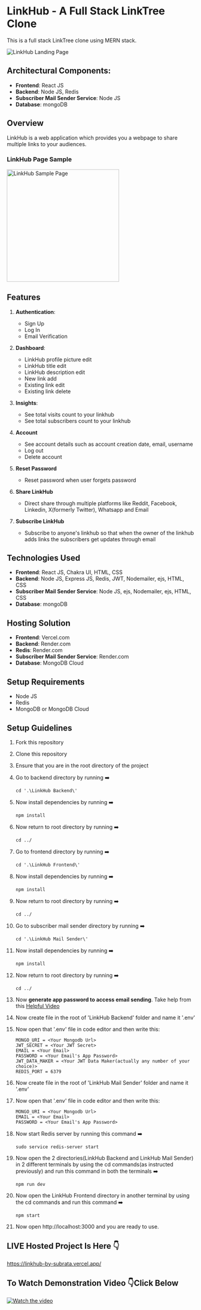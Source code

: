 # LinkHub - A Full Stack LinkTree Clone

This is a full stack LinkTree clone using MERN stack.

![LinkHub Landing Page](./readmeMedia/LinkHub%20Landing%20Page.png)

## Architectural Components:

- **Frontend**: React JS
- **Backend**: Node JS, Redis
- **Subscriber Mail Sender Service**: Node JS
- **Database**: mongoDB

## Overview

LinkHub is a web application which provides you a webpage to share multiple links to your audiences.

### LinkHub Page Sample

<img src="./readmeMedia/pageDemo.jpg" alt="LinkHub Sample Page" width="300">


## Features

1. **Authentication**:

   - Sign Up
   - Log In
   - Email Verification

2. **Dashboard**:

   - LinkHub profile picture edit
   - LinkHub title edit
   - LinkHub description edit
   - New link add
   - Existing link edit
   - Existing link delete

3. **Insights**:
   - See total visits count to your linkhub
   - See total subscribers count to your linkhub

4. **Account**
   - See account details such as account creation date, email, username
   - Log out
   - Delete account

5. **Reset Password**
   - Reset password when user forgets password
  
6. **Share LinkHub**
   - Direct share through multiple platforms like Reddit, Facebook, Linkedin, X(formerly Twitter), Whatsapp and Email

7. **Subscribe LinkHub**
   - Subscribe to anyone's linkhub so that when the owner of the linkhub adds links the subscribers get updates through email

## Technologies Used

- **Frontend**: React JS, Chakra UI, HTML, CSS
- **Backend**: Node JS, Express JS, Redis, JWT, Nodemailer, ejs, HTML, CSS
- **Subscriber Mail Sender Service**: Node JS, ejs, Nodemailer, ejs, HTML, CSS
- **Database**: mongoDB

## Hosting Solution
- **Frontend**: Vercel.com
- **Backend**: Render.com
- **Redis**: Render.com
- **Subscriber Mail Sender Service**: Render.com
- **Database**: MongoDB Cloud

## Setup Requirements
- Node JS
- Redis
- MongoDB or MongoDB Cloud

## Setup Guidelines
1. Fork this repository
2. Clone this repository
3. Ensure that you are in the root directory of the project
4. Go to backend directory by running ➡️
   
   ```dotenv
   cd '.\LinkHub Backend\'
   ```
5. Now install dependencies by running ➡️
   
   ```dotenv
   npm install
   ```
6. Now return to root directory by running ➡️
   
   ```dotenv
   cd ../
   ```
7. Go to frontend directory by running ➡️
    
    ```dotenv
    cd '.\LinkHub Frontend\'
    ```
8. Now install dependencies by running ➡️

    ```dotenv
    npm install
    ```
9. Now return to root directory by running ➡️

    ```dotenv
    cd ../
    ```
10. Go to subscriber mail sender directory by running ➡️

    ```dotenv
    cd '.\LinkHub Mail Sender\'
    ```
11. Now install dependencies by running ➡️

    ```dotenv
    npm install
    ```
12. Now return to root directory by running ➡️

    ```dotenv
    cd ../
    ```
13. Now **generate app password to access email sending**. Take help from this [Helpful Video](https://youtu.be/XeWswDLDPS4?si=ENOLjyxTZM73bWrV)
14. Now create file in the root of 'LinkHub Backend' folder and name it '.env'
15. Now open that '.env' file in code editor and then write this:
     ```dotenv
    MONGO_URI = <Your Mongodb Url>
    JWT_SECRET = <Your JWT Secret>
    EMAIL = <Your Email>
    PASSWORD = <Your Email's App Password>
    JWT_DATA_MAKER = <Your JWT Data Maker(actually any number of your choice)>
    REDIS_PORT = 6379
    ```
16. Now create file in the root of 'LinkHub Mail Sender' folder and name it '.env'
17. Now open that '.env' file in code editor and then write this:
     ```dotenv
    MONGO_URI = <Your Mongodb Url>
    EMAIL = <Your Email>
    PASSWORD = <Your Email's App Password>
    ```
18. Now start Redis server by running this command ➡️
    ```dotenv
    sudo service redis-server start
    ```
19. Now open the 2 directories(LinkHub Backend and LinkHub Mail Sender) in 2 different terminals by using the cd commands(as instructed previously) and run this command in both the terminals ➡️
    ```dotenv
    npm run dev
    ```
20. Now open the LinkHub Frontend directory in another terminal by using the cd commands and run this command ➡️
    ```dotenv
    npm start
    ```
21. Now open http://localhost:3000 and you are ready to use.

## LIVE Hosted Project Is Here 👇
https://linkhub-by-subrata.vercel.app/

## To Watch Demonstration Video 👇Click Below

[![Watch the video](./readmeMedia/Demo%20Video%20Thumbnail.png)](https://drive.google.com/file/d/16A8JUxJJ9IYu2Gydwtgi71tRi1cAF_FM/view?usp=sharing)
